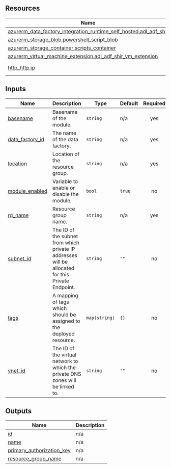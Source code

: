 <!-- BEGIN_TF_DOCS -->
## Resources

| Name | Type |
|------|------|
| [azurerm_data_factory_integration_runtime_self_hosted.adl_adf_shir](https://registry.terraform.io/providers/hashicorp/azurerm/latest/docs/resources/data_factory_integration_runtime_self_hosted) | resource |
| [azurerm_storage_blob.powershell_script_blob](https://registry.terraform.io/providers/hashicorp/azurerm/latest/docs/resources/storage_blob) | resource |
| [azurerm_storage_container.scripts_container](https://registry.terraform.io/providers/hashicorp/azurerm/latest/docs/resources/storage_container) | resource |
| [azurerm_virtual_machine_extension.adl_adf_shir_vm_extension](https://registry.terraform.io/providers/hashicorp/azurerm/latest/docs/resources/virtual_machine_extension) | resource |
| [http_http.ip](https://registry.terraform.io/providers/hashicorp/http/latest/docs/data-sources/http) | data source |

## Inputs

| Name | Description | Type | Default | Required |
|------|-------------|------|---------|:--------:|
| <a name="input_basename"></a> [basename](#input\_basename) | Basename of the module. | `string` | n/a | yes |
| <a name="input_data_factory_id"></a> [data\_factory\_id](#input\_data\_factory\_id) | The name of the data factory. | `string` | n/a | yes |
| <a name="input_location"></a> [location](#input\_location) | Location of the resource group. | `string` | n/a | yes |
| <a name="input_module_enabled"></a> [module\_enabled](#input\_module\_enabled) | Variable to enable or disable the module. | `bool` | `true` | no |
| <a name="input_rg_name"></a> [rg\_name](#input\_rg\_name) | Resource group name. | `string` | n/a | yes |
| <a name="input_subnet_id"></a> [subnet\_id](#input\_subnet\_id) | The ID of the subnet from which private IP addresses will be allocated for this Private Endpoint. | `string` | `""` | no |
| <a name="input_tags"></a> [tags](#input\_tags) | A mapping of tags which should be assigned to the deployed resource. | `map(string)` | `{}` | no |
| <a name="input_vnet_id"></a> [vnet\_id](#input\_vnet\_id) | The ID of the virtual network to which the private DNS zones will be linked to. | `string` | `""` | no |

## Outputs

| Name | Description |
|------|-------------|
| <a name="output_id"></a> [id](#output\_id) | n/a |
| <a name="output_name"></a> [name](#output\_name) | n/a |
| <a name="output_primary_authorization_key"></a> [primary\_authorization\_key](#output\_primary\_authorization\_key) | n/a |
| <a name="output_resource_group_name"></a> [resource\_group\_name](#output\_resource\_group\_name) | n/a |
<!-- END_TF_DOCS -->